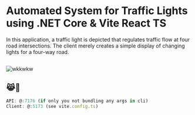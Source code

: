 # Automated System for Traffic Lights using .NET Core & Vite React TS
In this application, a traffic light is depicted that regulates traffic flow at four road intersections. The client merely creates a simple display of changing lights for a four-way road.

##

![wkkwkw](https://github.com/ivandohan/Automated-Traffic-Lights-.NET-Core-ReactTS/assets/89825364/e12d3d02-9bc6-433a-ac39-28edf5eae882)

## 😹💼

```js
API: @:7176 (if only you not bundling any args in cli)
Client: @:5173 (see vite.config.ts)
```
